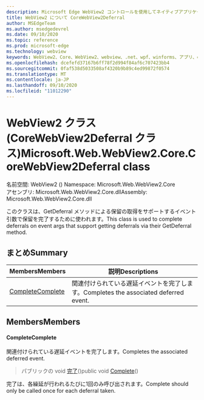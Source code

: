 ```yaml
---
description: Microsoft Edge WebView2 コントロールを使用してネイティブアプリケーションに web 技術 (HTML、CSS、JavaScript) を埋め込む
title: WebView2 について CoreWebView2Deferral
author: MSEdgeTeam
ms.author: msedgedevrel
ms.date: 09/10/2020
ms.topic: reference
ms.prod: microsoft-edge
ms.technology: webview
keywords: WebView2、Core、WebView2、webview、.net、wpf、winforms、アプリ、edge、CoreWebView2、CoreWebView2Controller、browser control、edge html、Microsoft の WebView2。 CoreWebView2Deferral。
ms.openlocfilehash: dcefefd37167b6ff78f2d994f84af6c707423bb4
ms.sourcegitcommit: 0faf538d5033508af4320b9b89c4ed99872f0574
ms.translationtype: MT
ms.contentlocale: ja-JP
ms.lasthandoff: 09/10/2020
ms.locfileid: "11012290"
---
```

# <span data-ttu-id="69a87-104">WebView2 クラス (CoreWebView2Deferral クラス)</span><span class="sxs-lookup"><span data-stu-id="69a87-104">Microsoft.Web.WebView2.Core.CoreWebView2Deferral class</span></span> 

<span data-ttu-id="69a87-105">名前空間: WebView2 () </span><span class="sxs-lookup"><span data-stu-id="69a87-105">Namespace: Microsoft.Web.WebView2.Core</span></span>\
<span data-ttu-id="69a87-106">アセンブリ: Microsoft.Web.WebView2.Core.dll</span><span class="sxs-lookup"><span data-stu-id="69a87-106">Assembly: Microsoft.Web.WebView2.Core.dll</span></span>

<span data-ttu-id="69a87-107">このクラスは、GetDeferral メソッドによる保留の取得をサポートするイベント引数で保留を完了するために使われます。</span><span class="sxs-lookup"><span data-stu-id="69a87-107">This class is used to complete deferrals on event args that support getting deferrals via their GetDeferral method.</span></span>

## <span data-ttu-id="69a87-108">まとめ</span><span class="sxs-lookup"><span data-stu-id="69a87-108">Summary</span></span>

 <span data-ttu-id="69a87-109">Members</span><span class="sxs-lookup"><span data-stu-id="69a87-109">Members</span></span>                        | <span data-ttu-id="69a87-110">説明</span><span class="sxs-lookup"><span data-stu-id="69a87-110">Descriptions</span></span>
--------------------------------|---------------------------------------------
[<span data-ttu-id="69a87-111">Complete</span><span class="sxs-lookup"><span data-stu-id="69a87-111">Complete</span></span>](#complete) | <span data-ttu-id="69a87-112">関連付けられている遅延イベントを完了します。</span><span class="sxs-lookup"><span data-stu-id="69a87-112">Completes the associated deferred event.</span></span>

## <span data-ttu-id="69a87-113">Members</span><span class="sxs-lookup"><span data-stu-id="69a87-113">Members</span></span>

#### <span data-ttu-id="69a87-114">Complete</span><span class="sxs-lookup"><span data-stu-id="69a87-114">Complete</span></span> 

<span data-ttu-id="69a87-115">関連付けられている遅延イベントを完了します。</span><span class="sxs-lookup"><span data-stu-id="69a87-115">Completes the associated deferred event.</span></span>

> <span data-ttu-id="69a87-116">パブリックの void [完了](#complete)()</span><span class="sxs-lookup"><span data-stu-id="69a87-116">public void [Complete](#complete)()</span></span>

<span data-ttu-id="69a87-117">完了は、各繰延が行われるたびに1回のみ呼び出されます。</span><span class="sxs-lookup"><span data-stu-id="69a87-117">Complete should only be called once for each deferral taken.</span></span>

